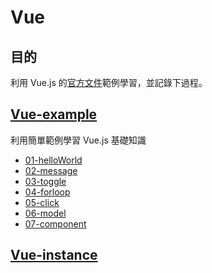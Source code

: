 # Vue
## 目的
利用 Vue.js 的[官方文件](https://vuejs.org/v2/guide/)範例學習，並記錄下過程。

## [Vue-example](https://github.com/hunterliu1003/myfirstVue/blob/master/vue-example.md)
利用簡單範例學習 Vue.js 基礎知識
- [01-helloWorld](https://github.com/hunterliu1003/myfirstVue/tree/master/example/01-helloWorld)
- [02-message](https://github.com/hunterliu1003/myfirstVue/tree/master/example/02-message)
- [03-toggle](https://github.com/hunterliu1003/myfirstVue/tree/master/example/03-toggle)
- [04-forloop](https://github.com/hunterliu1003/myfirstVue/tree/master/example/04-forloop)
- [05-click](https://github.com/hunterliu1003/myfirstVue/tree/master/example/05-click)
- [06-model](https://github.com/hunterliu1003/myfirstVue/tree/master/example/06-model)
- [07-component](https://github.com/hunterliu1003/myfirstVue/tree/master/example/07-component)


## [Vue-instance](https://github.com/hunterliu1003/myfirstVue/blob/master/vue-instance.md)